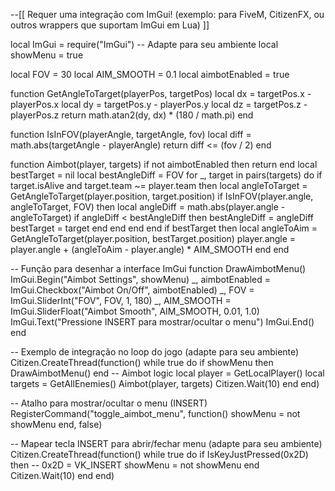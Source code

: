 --[[
Requer uma integração com ImGui! (exemplo: para FiveM, CitizenFX, ou outros wrappers que suportam ImGui em Lua)
]]

local ImGui = require("ImGui") -- Adapte para seu ambiente
local showMenu = true

local FOV = 30
local AIM_SMOOTH = 0.1
local aimbotEnabled = true

function GetAngleToTarget(playerPos, targetPos)
    local dx = targetPos.x - playerPos.x
    local dy = targetPos.y - playerPos.y
    local dz = targetPos.z - playerPos.z
    return math.atan2(dy, dx) * (180 / math.pi)
end

function IsInFOV(playerAngle, targetAngle, fov)
    local diff = math.abs(targetAngle - playerAngle)
    return diff <= (fov / 2)
end

function Aimbot(player, targets)
    if not aimbotEnabled then return end
    local bestTarget = nil
    local bestAngleDiff = FOV
    for _, target in pairs(targets) do
        if target.isAlive and target.team ~= player.team then
            local angleToTarget = GetAngleToTarget(player.position, target.position)
            if IsInFOV(player.angle, angleToTarget, FOV) then
                local angleDiff = math.abs(player.angle - angleToTarget)
                if angleDiff < bestAngleDiff then
                    bestAngleDiff = angleDiff
                    bestTarget = target
                end
            end
        end
    end
    if bestTarget then
        local angleToAim = GetAngleToTarget(player.position, bestTarget.position)
        player.angle = player.angle + (angleToAim - player.angle) * AIM_SMOOTH
    end
end

-- Função para desenhar a interface ImGui
function DrawAimbotMenu()
    ImGui.Begin("Aimbot Settings", showMenu)
    _, aimbotEnabled = ImGui.Checkbox("Aimbot On/Off", aimbotEnabled)
    _, FOV = ImGui.SliderInt("FOV", FOV, 1, 180)
    _, AIM_SMOOTH = ImGui.SliderFloat("Aimbot Smooth", AIM_SMOOTH, 0.01, 1.0)
    ImGui.Text("Pressione INSERT para mostrar/ocultar o menu")
    ImGui.End()
end

-- Exemplo de integração no loop do jogo (adapte para seu ambiente)
Citizen.CreateThread(function()
    while true do
        if showMenu then DrawAimbotMenu() end
        -- Aimbot logic
        local player = GetLocalPlayer()
        local targets = GetAllEnemies()
        Aimbot(player, targets)
        Citizen.Wait(10)
    end
end)

-- Atalho para mostrar/ocultar o menu (INSERT)
RegisterCommand("toggle_aimbot_menu", function()
    showMenu = not showMenu
end, false)

-- Mapear tecla INSERT para abrir/fechar menu (adapte para seu ambiente)
Citizen.CreateThread(function()
    while true do
        if IsKeyJustPressed(0x2D) then -- 0x2D = VK_INSERT
            showMenu = not showMenu
        end
        Citizen.Wait(10)
    end
end)
